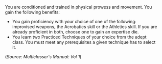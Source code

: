 You are conditioned and trained in physical prowess and movement. You gain the following benefits: 
- You gain proficiency with your choice of one of the following: improvised weapons, the Acrobatics skill or the Athletics skill. If you are already proficient in both, choose one to gain an expertise die. 
- You learn two Practiced Techniques of your choice from the adept class. You must meet any prerequisites a given technique has to select it.

(*Source: Multiclasser's Manual: Vol 1*)